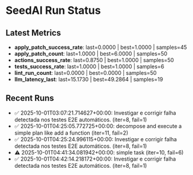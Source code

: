 # SeedAI Run Status

## Latest Metrics
- **apply_patch_success_rate**: last=0.0000 | best=1.0000 | samples=45
- **apply_patch_count**: last=1.0000 | best=6.0000 | samples=50
- **actions_success_rate**: last=0.8750 | best=1.0000 | samples=50
- **tests_success_rate**: last=1.0000 | best=1.0000 | samples=6
- **lint_run_count**: last=0.0000 | best=0.0000 | samples=50
- **llm_latency_last**: last=15.1730 | best=49.2864 | samples=19

## Recent Runs
- ✅ 2025-10-01T03:07:21.714627+00:00: Investigar e corrigir falha detectada nos testes E2E automáticos. (iter=8, fail=1)
- ✅ 2025-10-01T04:25:05.772725+00:00: decompose and execute a simple plan like add a function (iter=11, fail=2)
- ✅ 2025-10-01T04:25:24.996115+00:00: Investigar e corrigir falha detectada nos testes E2E automáticos. (iter=8, fail=1)
- ⚠️ 2025-10-01T04:41:34.081942+00:00: simple task (iter=10, fail=6)
- ✅ 2025-10-01T04:42:14.218172+00:00: Investigar e corrigir falha detectada nos testes E2E automáticos. (iter=8, fail=1)